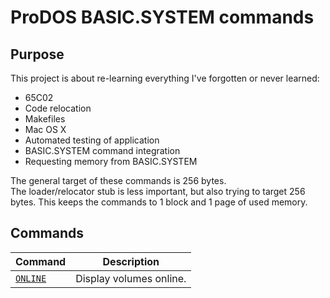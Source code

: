 # ProDOS BASIC.SYSTEM commands

## Purpose

This project is about re-learning everything I've forgotten or never learned:
* 65C02
* Code relocation
* Makefiles 
* Mac OS X
* Automated testing of application
* BASIC.SYSTEM command integration
* Requesting memory from BASIC.SYSTEM

The general target of these commands is 256 bytes.  
The loader/relocator stub is less important, but also trying to target 256 bytes.
This keeps the commands to 1 block and 1 page of used memory.

## Commands

| Command | Description |
| --- | --- |
| [`ONLINE`](./online/) | Display volumes online. |

